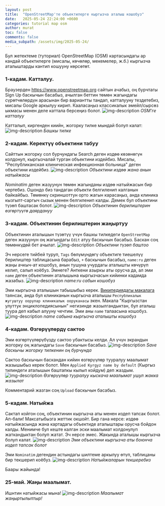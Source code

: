 ```yaml
---
layout: post
title:  "OpenStreetMap'те объектилерге кыргызча аталыш кошобуз"
date:   2025-05-24 22:24:00 +0600
categories: tutorial map osm
author: murat
toc: false
comments: false
media_subpath: /assets/img/2025-05-24/
---
```

Бул жетектеме (туториал) OpenStreetMap (OSM) картасындагы ар кандай объектилерге (мисалы, көчөлөр, мекемелер, ж.б.) кыргызча аталыштарды кантип кошууну көрсөтөт.

### 1-кадам. Катталуу.

Браузерден <https://www.openstreetmap.org> сайтын ачабыз, оң бурчтагы Sign Up баскычын басабыз, ачылган беттин төмөн жагындагы сүрөтчөлөрдүн арасынан бир вариантты тандап, катталууну тездетебиз, мисалы Google аркылуу кирип. Кааласаңыз классикалык эмейл/сырсөз ыкмасы менен деле каттала берсеңиз болот.
![img-description](osm-signup.png)
_OSM'ге катталуу_

Катталып, киргенден киийн, жогорку тилке мындай болуп калат:
![img-description](osm-logged-in-top-bar.png)
_Башкы тилке_

### 2-кадам. Керектүү объектини табуу

Сайттын жогорку сол бурчундагы Search деген издөө көзөнөгүн колдонуп, кыргызчалай турган объектини издейбиз. Мисалы, "Республиканская клиническая инфекционная больница" деген объектини издейбиз.
![img-description](osm-republican-clinic-search.png)
_Объектини издөө жана анын натыйжасы_

_Nominatim_ деген жазуунун төмөн жагынданы издөө натыйжасын бир чертебиз. Ошондо биз тандаган объекти белгиленип калганын байкайбыз. Төмөнкү скриншоттун орто жагын карасаңыз, анда клиника кызгылт-саргыч сызык менен белгиленип калды. Демек бул объектини түзөп баштасак болот.
![img-description](osm-object-centered.png)
_Объектинин берилиштерин өзгөртүүгө даярдануу_

### 3-кадам. Объектинин берилиштерин жаңыртуу

Объектинин аталышын түзөтүү үчүн башкы тилкедеги `OpenStreetMap` деген жазуунун оң жагындагы `Edit` атуу баскычын басабыз. Баскан соң төмөнкүдөй бет ачылат.
![img-description](osm-edit-view-beginning.png)
_Объектини түзөп баштоо_

Эч нерсеге тийбей туруп, `Tags` бөлүмүндөгү объектиге тиешелүү берилиштер таблицасына барабыз, `+` баскычын басабыз, `name:ru` деген жаңы ачкыч-ат кошобуз, анын тушуна учурдагы аталышты көчүрүп келип, салып коёбуз. Эмнеге? Анткени азыркы аты орусча да, ал эми `name` деген объектинин аталышына кыргызчасын кийинки кадамда жазабыз.
![img-description](osm-edit-add-name-ru.png)
_name:ru сабын кошобуз_

Эми кыргызча аталышын табышыбыз керек. [Википедиядагы макалага](https://ky.wikipedia.org/wiki/%D0%A0%D0%B5%D1%81%D0%BF%D1%83%D0%B1%D0%BB%D0%B8%D0%BA%D0%B0%D0%BB%D1%8B%D0%BA_%D0%B6%D1%83%D0%B3%D1%83%D1%88%D1%82%D1%83%D1%83_%D0%BE%D0%BE%D1%80%D1%83%D0%BB%D0%B0%D1%80_%D0%BA%D0%BB%D0%B8%D0%BD%D0%B8%D0%BA%D0%B0%D0%BB%D1%8B%D0%BA_%D0%BE%D0%BE%D1%80%D1%83%D0%BA%D0%B0%D0%BD%D0%B0%D1%81%D1%8B) таянсак, анда бул клиниканын кыргызча аталышы `Республикалык жугуштуу оорулар клиникалык ооруканасы` экен. Макала "Кыргызстан улуттук энциклопедиясынын" негизинде жазылгандыктан, бул аталыш туура деп кабыл алууну чечтим. Эми аны `name` талаасына кошобуз.
![img-description](osm-edit-view-apply-kyrgyz-name.png)
_name сабына кыргызча аталышты кошобуз_

### 4-кадам. Өзгөрүүлөрдү сактоо
Эми өзгөртүүлөрүбүздү сактоо убактысы келди. Ал үчүн экрандын жогорку оң жагындагы `Save` баскычын басабыз.
![img-description](osm-edit-view-top-bar.png)
_Save баскычы жогорку тилкенин оң бурчунда_

Сактоо баскычын баскандан кийин өзгөрүүлөр тууралуу маалымат жазышыбыз керек болот. Мен `Applied Kyrgyz name by default` (Кыргыз тилиндеги аталышын баштапкы кылып койдум) деп жаздым.
![img-description](osm-edit-view-changeset-comment.png)
_Өзгөрүүлөр тууралуу кыскача маалымат ушул жакка жазылат_

Комментарий жазган соң `Upload` баскычын басабыз.

### 5-кадам. Натыйжа

Сактап койгон соң, объектинин кыргызча аты менен издеп тапсак болот. Ап-бали! Максатыбызга жеттик окшойт. Бир гана нерсе: издөө натыйжасында жана картадагы объектиде аталыштары орусча бойдон калды. Менимче бул кеште калган эски маалымат колдонулуп жаткандыктан болуп жатат. Эч нерсе эмес. Жакында аталышы кыргызча болуп калат. 
![img-description](osm-edit-search-result.png)
_Эми объектини кыргызча аты боюнча издеп тапсак болот_

Эми `Nominatim` дегендин астындагы шилтеме аркылуу өтүп, таблицаны бир текшерип коёбуз.
![img-description](osm-check-changes.png)
_Натыйжаларын текшеребиз_

Баары жайында!

### 25-май. Жаңы маалымат.

Ишнтин натыйжасы мына!
![img-description](osm-edit-result-updated.png)
_Маалымат жаңыртылыптыр!_